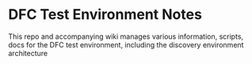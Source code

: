 # DFC Test Environment Notes

This repo and accompanying wiki manages various information, scripts, docs for the DFC test environment, including the discovery environment architecture
